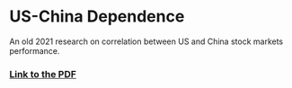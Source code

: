 # US-China Dependence

An old 2021 research on correlation between US and China stock markets performance.

### [Link to the PDF](./us_china_dependence.pdf)

